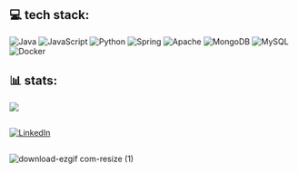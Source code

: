 


## 💻 tech stack:

![Java](https://img.shields.io/badge/java-%23ED8B00.svg?style=for-the-badge&logo=openjdk&logoColor=white) ![JavaScript](https://img.shields.io/badge/javascript-%23323330.svg?style=for-the-badge&logo=javascript&logoColor=%23F7DF1E) ![Python](https://img.shields.io/badge/python-3670A0?style=for-the-badge&logo=python&logoColor=ffdd54) ![Spring](https://img.shields.io/badge/spring-%236DB33F.svg?style=for-the-badge&logo=spring&logoColor=white) ![Apache](https://img.shields.io/badge/apache-%23D42029.svg?style=for-the-badge&logo=apache&logoColor=white) ![MongoDB](https://img.shields.io/badge/MongoDB-%234ea94b.svg?style=for-the-badge&logo=mongodb&logoColor=white) ![MySQL](https://img.shields.io/badge/mysql-4479A1.svg?style=for-the-badge&logo=mysql&logoColor=white) ![Docker](https://img.shields.io/badge/docker-%230db7ed.svg?style=for-the-badge&logo=docker&logoColor=white)

## 📊 stats:

![](https://github-readme-stats.vercel.app/api/top-langs/?username=andreyabpaiva&theme=onedark&hide_border=true&include_all_commits=false&count_private=false&layout=compact)

##
<!--[![](https://visitcount.itsvg.in/api?id=andreyabpaiva&icon=0&color=0)](https://visitcount.itsvg.in)-->

<!-- Proudly created with GPRM ( https://gprm.itsvg.in ) -->


[![LinkedIn](https://img.shields.io/badge/LinkedIn-%230077B5.svg?logo=linkedin&logoColor=white)](https://linkedin.com/in/https://www.linkedin.com/in/andreya-paiva-0438252a2/) 

##
![download-ezgif com-resize (1)](https://github.com/andreyabpaiva/andreyabpaiva/assets/144064928/d626ef2f-a233-4492-9582-4c7e6d026516)

